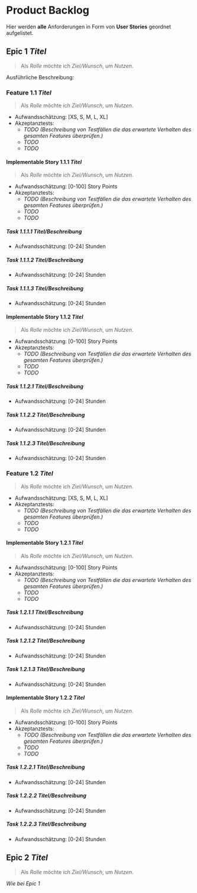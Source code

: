 # Product Backlog

Hier werden **alle** Anforderungen in Form von **User Stories** geordnet aufgelistet.

## Epic 1 *Titel*

> Als *Rolle* möchte ich *Ziel/Wunsch*, um *Nutzen*.

Ausführliche Beschreibung:


### Feature 1.1 *Titel*

> Als *Rolle* möchte ich *Ziel/Wunsch*, um *Nutzen*.

- Aufwandsschätzung: [XS, S, M, L, XL]
- Akzeptanztests:
    - *TODO (Beschreibung von Testfällen die das erwartete Verhalten des gesamten Features überprüfen.)*
    - *TODO*
    - *TODO*

#### Implementable Story 1.1.1 *Titel*
> Als *Rolle* möchte ich *Ziel/Wunsch*, um *Nutzen*.

- Aufwandsschätzung: [0-100] Story Points
- Akzeptanztests:
    - *TODO (Beschreibung von Testfällen die das erwartete Verhalten des gesamten Features überprüfen.)*
    - *TODO*
    - *TODO*

##### Task 1.1.1.1 *Titel/Beschreibung*

- Aufwandsschätzung: [0-24] Stunden

##### Task 1.1.1.2 *Titel/Beschreibung*

- Aufwandsschätzung: [0-24] Stunden

##### Task 1.1.1.3 *Titel/Beschreibung*

- Aufwandsschätzung: [0-24] Stunden

#### Implementable Story 1.1.2 *Titel*
> Als *Rolle* möchte ich *Ziel/Wunsch*, um *Nutzen*.

- Aufwandsschätzung: [0-100] Story Points
- Akzeptanztests:
    - *TODO (Beschreibung von Testfällen die das erwartete Verhalten des gesamten Features überprüfen.)*
    - *TODO*
    - *TODO*

##### Task 1.1.2.1 *Titel/Beschreibung*

- Aufwandsschätzung: [0-24] Stunden

##### Task 1.1.2.2 *Titel/Beschreibung*

- Aufwandsschätzung: [0-24] Stunden

##### Task 1.1.2.3 *Titel/Beschreibung*

- Aufwandsschätzung: [0-24] Stunden

### Feature 1.2 *Titel*

> Als *Rolle* möchte ich *Ziel/Wunsch*, um *Nutzen*.

- Aufwandsschätzung: [XS, S, M, L, XL]
- Akzeptanztests:
    - *TODO (Beschreibung von Testfällen die das erwartete Verhalten des gesamten Features überprüfen.)*
    - *TODO*
    - *TODO*

#### Implementable Story 1.2.1 *Titel*
> Als *Rolle* möchte ich *Ziel/Wunsch*, um *Nutzen*.

- Aufwandsschätzung: [0-100] Story Points
- Akzeptanztests:
    - *TODO (Beschreibung von Testfällen die das erwartete Verhalten des gesamten Features überprüfen.)*
    - *TODO*
    - *TODO*

##### Task 1.2.1.1 *Titel/Beschreibung*

- Aufwandsschätzung: [0-24] Stunden

##### Task 1.2.1.2 *Titel/Beschreibung*

- Aufwandsschätzung: [0-24] Stunden

##### Task 1.2.1.3 *Titel/Beschreibung*

- Aufwandsschätzung: [0-24] Stunden

#### Implementable Story 1.2.2 *Titel*
> Als *Rolle* möchte ich *Ziel/Wunsch*, um *Nutzen*.

- Aufwandsschätzung: [0-100] Story Points
- Akzeptanztests:
    - *TODO (Beschreibung von Testfällen die das erwartete Verhalten des gesamten Features überprüfen.)*
    - *TODO*
    - *TODO*

##### Task 1.2.2.1 *Titel/Beschreibung*

- Aufwandsschätzung: [0-24] Stunden

##### Task 1.2.2.2 *Titel/Beschreibung*

- Aufwandsschätzung: [0-24] Stunden

##### Task 1.2.2.3 *Titel/Beschreibung*

- Aufwandsschätzung: [0-24] Stunden

## Epic 2 *Titel*

> Als *Rolle* möchte ich *Ziel/Wunsch*, um *Nutzen*.

*Wie bei Epic 1*